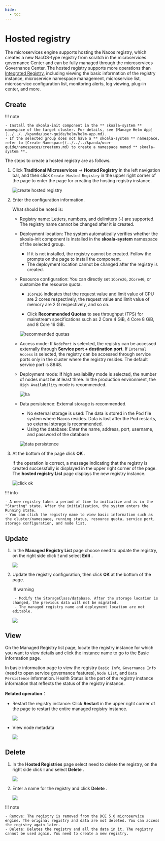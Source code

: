 ```yaml
---
hide:
  - toc
---
```


# Hosted registry

The microservices engine supports hosting the Nacos registry, which creates a new NacOS-type registry from scratch in the microservices governance Center and can be fully managed through the microservices Governance Center. The hosted registry supports more operations than [Integrated Registry](../integrated/index.md), including viewing the basic information of the registry instance, microservice namespace management, microservice list, microservice configuration list, monitoring alerts, log viewing, plug-in center, and more.

## Create

!!! note

    - Install the skoala-init component in the ** skoala-system ** namespace of the target cluster. For details, see [Manage Helm App](../../../kpanda/user-guide/helm/helm-app.md).
    - If the selected group does not have a ** skoala-system ** namespace, refer to [Create Namespace](../../../kpanda/user-guide/namespaces/createns.md) to create a namespace named ** skoala-system **.

The steps to create a hosted registry are as follows.

1. Click __Traditional Microservices__ -> __Hosted Registry__ in the left navigation bar, and then click
   `Create Hosted Registry` in the upper right corner of the page to enter the page for creating the hosting registry instance.

   ![create hosted registry](https://docs.daocloud.io/daocloud-docs-images/docs/en/docs/skoala/images/create01.png)

2. Enter the configuration information.

    What should be noted is:

    - Registry name: Letters, numbers, and delimiters (-) are supported. The registry name cannot be changed after it is created.
    - Deployment location: The system automatically verifies whether the skoala-init component is installed in the **skoala-system** namespace of the selected group.

        - If it is not installed, the registry cannot be created. Follow the prompts on the page to install the component.
        - The deployment location cannot be changed after the registry is created.

    - Resource configuration: You can directly set `1Core2G`, `2Core4G`, or customize the resource quota.

        -  `1Core2G` indicates that the request value and limit value of CPU are 2 cores respectively, the request value and limit value of memory are 2 G respectively, and so on.

        - Click __Recommended Quotas__ to see throughput (TPS) for mainstream specifications such as 2 Core 4 GiB, 4 Core 8 GiB, and 8 Core 16 GiB.

        ![recommended quotas](https://docs.daocloud.io/daocloud-docs-images/docs/en/docs/skoala/images/create02.png)

    - Access mode: If `NodePort` is selected, the registry can be accessed externally through **Service port + destination port**. If `Internal Access` is selected, the registry can be accessed through service ports only in the cluster where the registry resides. The default service port is 8848.
    - Deployment mode: If high availability mode is selected, the number of nodes must be at least three. In the production environment, the `High Availability` mode is recommended.

        ![ha](https://docs.daocloud.io/daocloud-docs-images/docs/en/docs/skoala/images/create03.png)

    - Data persistence: External storage is recommended.

        - No external storage is used: The data is stored in the Pod file system where Nacos resides. Data is lost after the Pod restarts, so external storage is recommended.
        - Using the database: Enter the name, address, port, username, and password of the database

        ![data persistence](https://docs.daocloud.io/daocloud-docs-images/docs/en/docs/skoala/images/create04.png)

3. At the bottom of the page click __OK__ .

    If the operation is correct, a message indicating that the registry is created successfully is displayed in the upper right corner of the page. The __hosted registry List__ page displays the new registry instance.

    ![click ok](https://docs.daocloud.io/daocloud-docs-images/docs/en/docs/skoala/images/create05.png)

!!! info

    - A new registry takes a period of time to initialize and is in the "Starting" state. After the initialization, the system enters the Running state.
    - You can click the registry name to view basic information such as the cluster/namespace, running status, resource quota, service port, storage configuration, and node list.

## Update

1. In the __Managed Registry List__ page choose need to update the registry, on the right side click __ⵗ__ and select __Edit__ .

   ![](https://docs.daocloud.io/daocloud-docs-images/docs/en/docs/skoala/images/update01.png)

2. Update the registry configuration, then click __OK__ at the bottom of the page.

    !!! warning

        - Modify the StorageClass/database. After the storage location is changed, the previous data will not be migrated.
        - The managed registry name and deployment location are not editable.

   ![](https://docs.daocloud.io/daocloud-docs-images/docs/en/docs/skoala/images/update02.png)

## View

On the Managed Registry list page, locate the registry instance for which you want to view details and click the instance name to go to the Basic information page.

In basic information page to view the registry `Basic Info`, `Governance Info` (need to open service governance features), `Node List`, and `Data Persistence` information. Health Status is the part of the registry instance information that reflects the status of the registry instance.

**Related operation**：

- Restart the registry instance: Click __Restart__ in the upper right corner of the page to restart the entire managed registry instance.

    ![](https://docs.daocloud.io/daocloud-docs-images/docs/en/docs/skoala/images/check-1.png)

- View node metadata

    ![](https://docs.daocloud.io/daocloud-docs-images/docs/en/docs/skoala/images/check-2.png)

## Delete

1. In the __Hosted Registries__ page select need to delete the registry, on the right side click __ⵗ__ and select __Delete__ .

    ![](https://docs.daocloud.io/daocloud-docs-images/docs/en/docs/skoala/images/delete01.png)

2. Enter a name for the registry and click __Delete__ .

    ![](https://docs.daocloud.io/daocloud-docs-images/docs/en/docs/skoala/images/delete02.png)

!!! note


    - Remove: The registry is removed from the DCE 5.0 microservice engine. The original registry and data are not deleted. You can access the registry again later.
    - Delete: Deletes the registry and all the data in it. The registry cannot be used again. You need to create a new registry.
